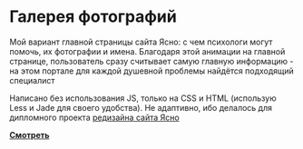 # Галерея фотографий
Мой вариант главной страницы сайта Ясно: с чем психологи могут помочь, их фотографии и имена. Благодаря этой анимации на главной странице, пользователь сразу считывает самую главную информацию - на этом портале для каждой душевной проблемы найдётся подходящий специалист


Написано без использования JS, только на CSS и HTML (использую Less и Jade для своего удобства). Не адаптивно, ибо делалось для дипломного проекта [редизайна сайта Ясно](https://www.behance.net/gallery/130922239/redizajn-i-dorabotka-sajta-jasno/modules/754430157)  



**[Смотреть](https://grant-inna.github.io/Image_gallery/)**
